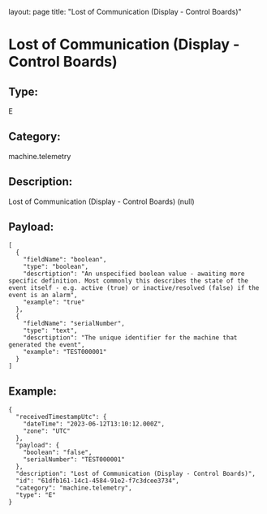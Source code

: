 layout: page
title: "Lost of Communication (Display - Control Boards)"

# Lost of Communication (Display - Control Boards)

## Type:

E

## Category:

machine.telemetry

## Description: 

Lost of Communication (Display - Control Boards) (null)

## Payload:

```
[
  {
    "fieldName": "boolean",
    "type": "boolean",
    "descrtiption": "An unspecified boolean value - awaiting more specific definition. Most commonly this describes the state of the event itself - e.g. active (true) or inactive/resolved (false) if the event is an alarm",
    "example": "true"
  },
  {
    "fieldName": "serialNumber",
    "type": "text",
    "descrtiption": "The unique identifier for the machine that generated the event",
    "example": "TEST000001"
  }
]
```

## Example:

```
{
  "receivedTimestampUtc": {
    "dateTime": "2023-06-12T13:10:12.000Z",
    "zone": "UTC"
  },
  "payload": {
    "boolean": "false",
    "serialNumber": "TEST000001"
  },
  "description": "Lost of Communication (Display - Control Boards)",
  "id": "61dfb161-14c1-4584-91e2-f7c3dcee3734",
  "category": "machine.telemetry",
  "type": "E"
}
```
